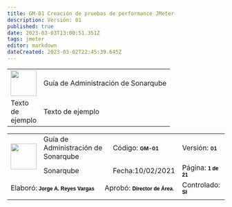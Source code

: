 ```yaml
---
title: GM-01 Creación de pruebas de performance JMeter
description: Versión: 01
published: true
date: 2023-03-03T13:00:51.351Z
tags: jmeter
editor: markdown
dateCreated: 2023-03-02T22:45:39.645Z
---
```


<table>
  <tr>
    <td width="60" height="60"><img src="https://www.actsis.com/wp-content/uploads/2021/06/logo-quienes-somos-home.png" width="60" height="60"></td>
    <td colspan="2">Guía de Administración de Sonarqube</td>
  </tr>
  <tr>
    <td>Texto de ejemplo</td>
    <td>Texto de ejemplo</td>
  </tr>
</table>

<table>
  <tbody>
    <tr>
      <td rowspan="2" width="60" height="60"><img src="https://www.actsis.com/wp-content/uploads/2021/06/logo-quienes-somos-home.png" width="60" height="60">
			</td>
      <td colspan="2">Guía de Administración de Sonarqube</td>
      <td>Código: <span style="font-weight:bold; font-size:9pt">GM-01</span></td>
      <td>Versión: <span style="font-weight:bold;font-size:9pt">01</span></td>
      </tr>
          <tr class="row1">
            <td class="column1 style8 s style9" colspan="2">Sonarqube</td>
            <td class="column3 style3 s">Fecha:10/02/2021</td>
            <td class="column4 style3 s">Página: <span style="font-weight:bold; color:#000000; font-family:'Arial'; font-size:9pt">1</span><span style="color:#000000; font-family:'Arial'; font-size:9pt"> </span><span style="font-weight:bold; color:#000000; font-family:'Arial'; font-size:9pt">de</span><span style="color:#000000; font-family:'Arial'; font-size:9pt"> </span><span style="font-weight:bold; color:#000000; font-family:'Arial'; font-size:9pt">21</span></td>
          </tr>
          <tr class="row2">
            <td class="column0 style10 s style11" colspan="2">Elaboró:<span style="font-weight:bold; color:#000000; font-family:'Arial'; font-size:9pt"> Jorge A. Reyes Vargas</span></td>
            <td class="column2 style10 s style11" colspan="2">Aprobó: <span style="font-weight:bold; color:#000000; font-family:'Arial'; font-size:9pt">Director de Área</span><span style="color:#000000; font-family:'Arial'; font-size:9pt">.</span></td>
            <td class="column4 style3 s">Controlado: <span style="font-weight:bold; color:#000000; font-family:'Arial'; font-size:9pt">SI</span></td>
          </tr>
          <tr class="row3">
            <td class="column0 style1 null"></td>
            <td class="column1 style1 null"></td>
            <td class="column2 style1 null"></td>
            <td class="column3 style1 null"></td>
            <td class="column4 style1 null"></td>
          </tr>
        </tbody>
    </table>